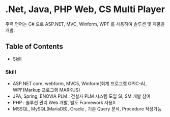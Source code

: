 # .Net, Java, PHP Web, CS Multi Player
주력 언어는 C# 으로 ASP.NET, MVC, Winform, WPF 를 사용하여 솔루션 및 제품을 개발.

## Table of Contents
- [Skill](#Skill)

### Skill
- ASP.NET core, webform, MVC5, Winform(회계 프로그램 OPIC-A), WPF(Markup 프로그램 MARKUS)
- JPA, Spring, ENOVIA PLM : 건설사 PLM 시스템 도입 SI, SM 개발 참여
- PHP : 솔루션 관리 Web 개발, 별도 Framework 사용X
- MSSQL, MySQL(MariaDB), Oracle , 기존 Query 분석, Procedure 작성가능

